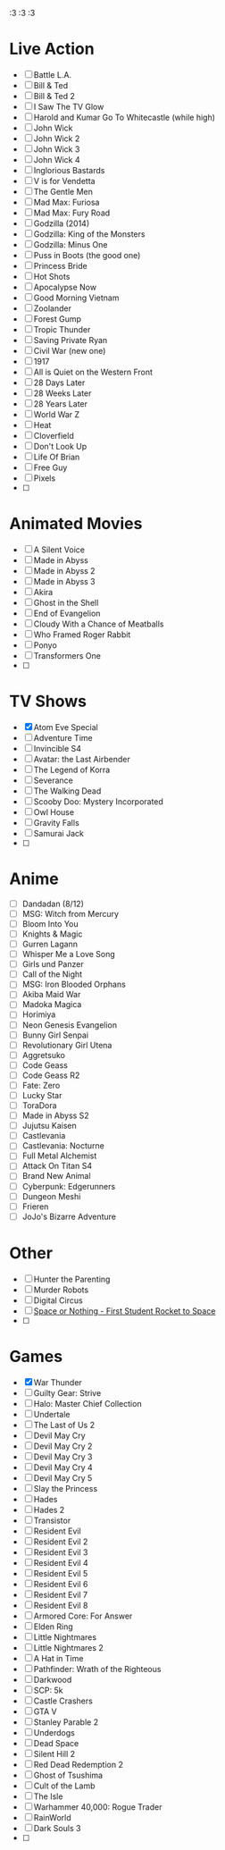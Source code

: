 :3 :3 :3
# Live Action
- [ ] Battle L.A.
- [ ] Bill & Ted
- [ ] Bill & Ted 2
- [ ] I Saw The TV Glow
- [ ] Harold and Kumar Go To Whitecastle (while high)
- [ ] John Wick
- [ ] John Wick 2
- [ ] John Wick 3
- [ ] John Wick 4
- [ ] Inglorious Bastards
- [ ] V is for Vendetta
- [ ] The Gentle Men
- [ ] Mad Max: Furiosa
- [ ] Mad Max: Fury Road
- [ ] Godzilla (2014)
- [ ] Godzilla: King of the Monsters
- [ ] Godzilla: Minus One
- [ ] Puss in Boots (the good one)
- [ ] Princess Bride
- [ ] Hot Shots
- [ ] Apocalypse Now
- [ ] Good Morning Vietnam
- [ ] Zoolander
- [ ] Forest Gump
- [ ] Tropic Thunder
- [ ] Saving Private Ryan
- [ ] Civil War (new one)
- [ ] 1917
- [ ] All is Quiet on the Western Front
- [ ] 28 Days Later
- [ ] 28 Weeks Later
- [ ] 28 Years Later
- [ ] World War Z
- [ ] Heat
- [ ] Cloverfield
- [ ] Don't Look Up
- [ ] Life Of Brian
- [ ] Free Guy
- [ ] Pixels
- [ ] 

# Animated Movies
- [ ] A Silent Voice
- [ ] Made in Abyss
- [ ] Made in Abyss 2
- [ ] Made in Abyss 3
- [ ] Akira
- [ ] Ghost in the Shell
- [ ] End of Evangelion
- [ ] Cloudy With a Chance of Meatballs
- [ ] Who Framed Roger Rabbit
- [ ] Ponyo
- [ ] Transformers One
- [ ] 

# TV Shows
- [x] Atom Eve Special
- [ ] Adventure Time
- [ ] Invincible S4
- [ ] Avatar: the Last Airbender
- [ ] The Legend of Korra
- [ ] Severance
- [ ] The Walking Dead
- [ ] Scooby Doo: Mystery Incorporated
- [ ] Owl House
- [ ] Gravity Falls
- [ ] Samurai Jack
- [ ] 

# Anime
- [ ] Dandadan (8/12)
- [ ] MSG: Witch from Mercury
- [ ] Bloom Into You
- [ ] Knights & Magic
- [ ] Gurren Lagann
- [ ] Whisper Me a Love Song
- [ ] Girls und Panzer
- [ ] Call of the Night
- [ ] MSG: Iron Blooded Orphans
- [ ] Akiba Maid War
- [ ] Madoka Magica
- [ ] Horimiya
- [ ] Neon Genesis Evangelion
- [ ] Bunny Girl Senpai
- [ ] Revolutionary Girl Utena
- [ ] Aggretsuko
- [ ] Code Geass
- [ ] Code Geass R2
- [ ] Fate: Zero
- [ ] Lucky Star
- [ ] ToraDora
- [ ] Made in Abyss S2
- [ ] Jujutsu Kaisen
- [ ] Castlevania
- [ ] Castlevania: Nocturne
- [ ] Full Metal Alchemist
- [ ] Attack On Titan S4
- [ ] Brand New Animal
- [ ] Cyberpunk: Edgerunners
- [ ] Dungeon Meshi
- [ ] Frieren
- [ ] JoJo's Bizarre Adventure

# Other
- [ ] Hunter the Parenting
- [ ] Murder Robots
- [ ] Digital Circus
- [ ] [Space or Nothing - First Student Rocket to Space](https://www.youtube.com/watch?v=72VkAoYt8mk)
- [ ] 

# Games
- [x] War Thunder
- [ ] Guilty Gear: Strive
- [ ] Halo: Master Chief Collection
- [ ] Undertale
- [ ] The Last of Us 2
- [ ] Devil May Cry
- [ ] Devil May Cry 2
- [ ] Devil May Cry 3
- [ ] Devil May Cry 4
- [ ] Devil May Cry 5
- [ ] Slay the Princess
- [ ] Hades
- [ ] Hades 2
- [ ] Transistor
- [ ] Resident Evil
- [ ] Resident Evil 2
- [ ] Resident Evil 3
- [ ] Resident Evil 4
- [ ] Resident Evil 5
- [ ] Resident Evil 6
- [ ] Resident Evil 7
- [ ] Resident Evil 8
- [ ] Armored Core: For Answer
- [ ] Elden Ring
- [ ] Little Nightmares
- [ ] Little Nightmares 2
- [ ] A Hat in Time
- [ ] Pathfinder: Wrath of the Righteous
- [ ] Darkwood
- [ ] SCP: 5k
- [ ] Castle Crashers
- [ ] GTA V
- [ ] Stanley Parable 2
- [ ] Underdogs
- [ ] Dead Space
- [ ] Silent Hill 2
- [ ] Red Dead Redemption 2
- [ ] Ghost of Tsushima
- [ ] Cult of the Lamb
- [ ] The Isle
- [ ] Warhammer 40,000: Rogue Trader
- [ ] RainWorld
- [ ] Dark Souls 3
- [ ] 